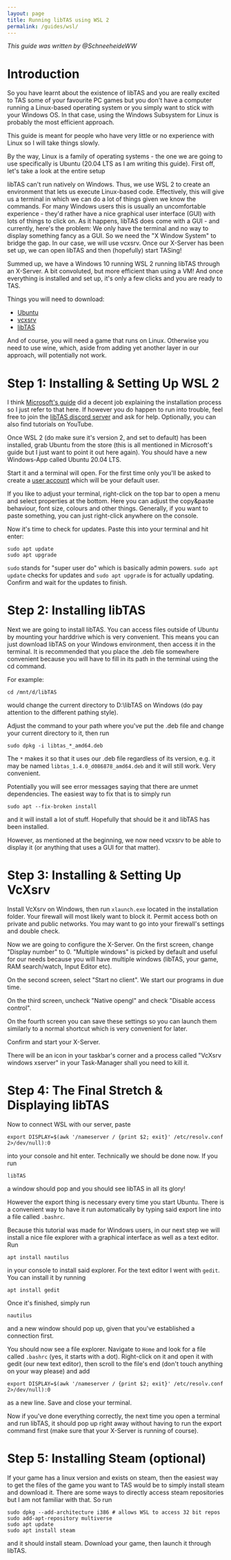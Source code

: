 ```yaml
---
layout: page
title: Running libTAS using WSL 2
permalink: /guides/wsl/
---
```


*This guide was written by @SchneeheideWW*

# Introduction

So you have learnt about the existence of libTAS and you are really excited to
TAS some of your favourite PC games but you don't have a computer running a
Linux-based operating system or you simply want to stick with your Windows OS.
In that case, using the Windows Subsystem for Linux is probably the most
efficient approach.

This guide is meant for people who have very little or no experience with Linux
so I will take things slowly.

By the way, Linux is a family of operating systems - the one we are going to
use specifically is Ubuntu (20.04 LTS as I am writing this guide). First off,
let's take a look at the entire setup


libTAS can't run natively on Windows. Thus, we use WSL 2 to create an
environment that lets us execute Linux-based code. Effectively, this will give
us a terminal in which we can do a lot of things given we know the commands.
For many Windows users this is usually an uncomfortable experience - they'd
rather have a nice graphical user interface (GUI) with lots of things to click on.
As it happens, libTAS does come with a GUI - and currently, here's the problem: 
We only have the terminal and no way to display something fancy as a GUI.
So we need the "X Window System" to bridge the gap. In our case, we will use vcxsrv.
Once our X-Server has been set up, we can open libTAS and then (hopefully) start TASing!

Summed up, we have a Windows 10 running WSL 2 running libTAS through an X-Server.
A bit convoluted, but more efficient than using a VM! And once everything is
installed and set up, it's only a few clicks and you are ready to TAS.

Things you will need to download:

* [Ubuntu](https://www.microsoft.com/store/apps/9n6svws3rx71)
* [vcxsrv](https://sourceforge.net/projects/vcxsrv/)
* [libTAS](../)

And of course, you will need a game that runs on Linux. Otherwise you need to
use wine, which, aside from adding yet another layer in our approach, will
potentially not work.

# Step 1: Installing & Setting Up WSL 2 

I think [Microsoft's guide](https://docs.microsoft.com/en-us/windows/wsl/install-win10#manual-installation-steps) did a decent job explaining the installation process so I just refer to that here. If however you do happen to run into trouble, feel free to join the [libTAS discord server](https://discord.gg/3MBVAzU) and ask for help. Optionally, you can also find tutorials on YouTube.

Once WSL 2 (do make sure it's version 2, and set to default) has been installed,
grab Ubuntu from the store (this is all mentioned in Microsoft's guide but I just
want to point it out here again). You should have a new Windows-App called Ubuntu 20.04 LTS.

Start it and a terminal will open. For the first time only you'll be asked to
create a [user account](https://docs.microsoft.com/en-us/windows/wsl/user-support) which will be your default user.

If you like to adjust your terminal, right-click on the top bar to open a menu and select properties at the bottom.
Here you can adjust the copy&paste behaviour, font size, colours and other things. Generally, if you want to paste something, you can just right-click anywhere on the console.

Now it's time to check for updates. Paste this into your terminal and hit enter:

    sudo apt update
    sudo apt upgrade

`sudo` stands for "super user do" which is basically admin powers. `sudo apt update`
checks for updates and `sudo apt upgrade` is for actually updating. Confirm and
wait for the updates to finish.

# Step 2: Installing libTAS

Next we are going to install libTAS. You can access files outside of Ubuntu
by mounting your harddrive which is very convenient. This means you can just
download libTAS on your Windows environment, then access it in the terminal.
It is recommended that you place the .deb file somewhere convenient because
you will have to fill in its path in the terminal using the cd command.

For example:

    cd /mnt/d/libTAS
    
would change the current directory to D:\libTAS on Windows (do pay attention to
the different pathing style).

Adjust the command to your path where you've put the .deb file and change your
current directory to it, then run

    sudo dpkg -i libtas_*_amd64.deb

The `*` makes it so that it uses our .deb file regardless of its version, e.g.
it may be named `libtas_1.4.0_d086878_amd64.deb` and it will still work. Very convenient.

Potentially you will see error messages saying that there are unmet dependencies.
The easiest way to fix that is to simply run

    sudo apt --fix-broken install

and it will install a lot of stuff. Hopefully that should be it and libTAS has been installed.

However, as mentioned at the beginning, we now need vcxsrv to be able to display
it (or anything that uses a GUI for that matter).

# Step 3: Installing & Setting Up VcXsrv

Install VcXsrv on Windows, then run `xlaunch.exe` located in the installation folder. 
Your firewall will most likely want to block it. Permit access both on private
and public networks. You may want to go into your firewall's settings and double check.

Now we are going to configure the X-Server. On the first screen, change "Display number" to 0. 
"Multiple windows" is picked by default and useful for our needs because you
will have multiple windows (libTAS, your game, RAM search/watch, Input Editor etc).

On the second screen, select "Start no client". We start our programs in due time.

On the third screen, uncheck "Native opengl" and check "Disable access control".

On the fourth screen you can save these settings so you can launch them similarly
to a normal shortcut which is very convenient for later.

Confirm and start your X-Server. 

There will be an icon in your taskbar's corner and a process called 
"VcXsrv windows xserver" in your Task-Manager shall you need to kill it.

# Step 4: The Final Stretch & Displaying libTAS

Now to connect WSL with our server, paste

    export DISPLAY=$(awk '/nameserver / {print $2; exit}' /etc/resolv.conf 2>/dev/null):0

into your console and hit enter. Technically we should be done now. If you run

    libTAS
    
a window should pop and you should see libTAS in all its glory!

However the export thing is necessary every time you start Ubuntu. There is a
convenient way to have it run automatically by typing said export line into a file called `.bashrc`.

Because this tutorial was made for Windows users, in our next step we will install
a nice file explorer with a graphical interface as well as a text editor. Run

    apt install nautilus

in your console to install said explorer. For the text editor I went with `gedit`.
You can install it by running

    apt install gedit

Once it's finished, simply run

    nautilus

and a new window should pop up, given that you've established a connection first.

You should now see a file explorer. Navigate to `Home` and look for a file
called `.bashrc` (yes, it starts with a dot). Right-click on it and open it with
gedit (our new text editor), then scroll to the file's end (don't touch anything
on your way please) and add

    export DISPLAY=$(awk '/nameserver / {print $2; exit}' /etc/resolv.conf 2>/dev/null):0

as a new line. Save and close your terminal.

Now if you've done everything correctly, the next time you open a terminal and
run libTAS, it should pop up right away without having to run the export
command first (make sure that your X-Server is running of course).

# Step 5: Installing Steam (optional)

If your game has a linux version and exists on steam, then the easiest way to
get the files of the game you want to TAS would be to simply install steam and download it.
There are some ways to directly access steam repositories but I am not familiar with that. So run

    sudo dpkg --add-architecture i386 # allows WSL to access 32 bit repos
    sudo add-apt-repository multiverse
    sudo apt update
    sudo apt install steam

and it should install steam. Download your game, then launch it through libTAS.
